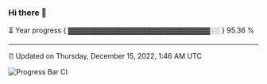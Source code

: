 ### Hi there 👋

⏳ Year progress { ▓▓▓▓▓▓▓▓▓▓▓▓▓▓▓▓▓▓▓▓▓▓▓▓▓▓▓▓░░ } 95.36 %

---

⏰ Updated on Thursday, December 15, 2022, 1:46 AM UTC

![Progress Bar CI](https://github.com/arthurbuhl/arthurbuhl/workflows/Progress%20Bar%20CI/badge.svg)
